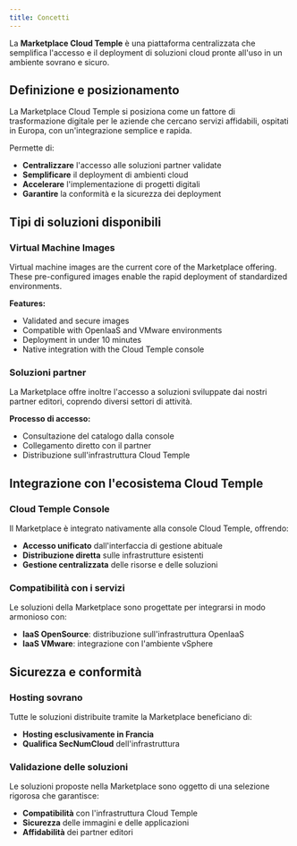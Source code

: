 ```yaml
---
title: Concetti
---
```


La **Marketplace Cloud Temple** è una piattaforma centralizzata che semplifica l'accesso e il deployment di soluzioni cloud pronte all'uso in un ambiente sovrano e sicuro.

## Definizione e posizionamento

La Marketplace Cloud Temple si posiziona come un fattore di trasformazione digitale per le aziende che cercano servizi affidabili, ospitati in Europa, con un'integrazione semplice e rapida.

Permette di:
- **Centralizzare** l'accesso alle soluzioni partner validate
- **Semplificare** il deployment di ambienti cloud
- **Accelerare** l'implementazione di progetti digitali
- **Garantire** la conformità e la sicurezza dei deployment

## Tipi di soluzioni disponibili

### Virtual Machine Images

Virtual machine images are the current core of the Marketplace offering. These pre-configured images enable the rapid deployment of standardized environments.

**Features:**
- Validated and secure images
- Compatible with OpenIaaS and VMware environments
- Deployment in under 10 minutes
- Native integration with the Cloud Temple console

### Soluzioni partner

La Marketplace offre inoltre l'accesso a soluzioni sviluppate dai nostri partner editori, coprendo diversi settori di attività.

**Processo di accesso:**
- Consultazione del catalogo dalla console
- Collegamento diretto con il partner
- Distribuzione sull'infrastruttura Cloud Temple

## Integrazione con l'ecosistema Cloud Temple

### Cloud Temple Console

Il Marketplace è integrato nativamente alla console Cloud Temple, offrendo:
- **Accesso unificato** dall'interfaccia di gestione abituale
- **Distribuzione diretta** sulle infrastrutture esistenti
- **Gestione centralizzata** delle risorse e delle soluzioni

### Compatibilità con i servizi

Le soluzioni della Marketplace sono progettate per integrarsi in modo armonioso con:
- **IaaS OpenSource**: distribuzione sull'infrastruttura OpenIaaS
- **IaaS VMware**: integrazione con l'ambiente vSphere

## Sicurezza e conformità

### Hosting sovrano

Tutte le soluzioni distribuite tramite la Marketplace beneficiano di:
- **Hosting esclusivamente in Francia**
- **Qualifica SecNumCloud** dell'infrastruttura

### Validazione delle soluzioni

Le soluzioni proposte nella Marketplace sono oggetto di una selezione rigorosa che garantisce:
- **Compatibilità** con l'infrastruttura Cloud Temple
- **Sicurezza** delle immagini e delle applicazioni
- **Affidabilità** dei partner editori